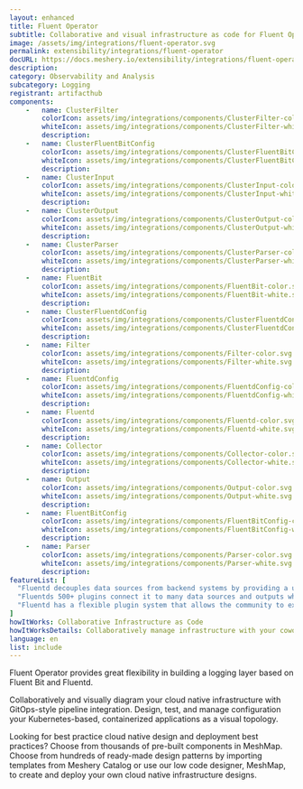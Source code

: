 ```yaml
---
layout: enhanced
title: Fluent Operator
subtitle: Collaborative and visual infrastructure as code for Fluent Operator
image: /assets/img/integrations/fluent-operator.svg
permalink: extensibility/integrations/fluent-operator
docURL: https://docs.meshery.io/extensibility/integrations/fluent-operator
description: 
category: Observability and Analysis
subcategory: Logging
registrant: artifacthub
components: 
	-	name: ClusterFilter
		colorIcon: assets/img/integrations/components/ClusterFilter-color.svg
		whiteIcon: assets/img/integrations/components/ClusterFilter-white.svg
		description: 
	-	name: ClusterFluentBitConfig
		colorIcon: assets/img/integrations/components/ClusterFluentBitConfig-color.svg
		whiteIcon: assets/img/integrations/components/ClusterFluentBitConfig-white.svg
		description: 
	-	name: ClusterInput
		colorIcon: assets/img/integrations/components/ClusterInput-color.svg
		whiteIcon: assets/img/integrations/components/ClusterInput-white.svg
		description: 
	-	name: ClusterOutput
		colorIcon: assets/img/integrations/components/ClusterOutput-color.svg
		whiteIcon: assets/img/integrations/components/ClusterOutput-white.svg
		description: 
	-	name: ClusterParser
		colorIcon: assets/img/integrations/components/ClusterParser-color.svg
		whiteIcon: assets/img/integrations/components/ClusterParser-white.svg
		description: 
	-	name: FluentBit
		colorIcon: assets/img/integrations/components/FluentBit-color.svg
		whiteIcon: assets/img/integrations/components/FluentBit-white.svg
		description: 
	-	name: ClusterFluentdConfig
		colorIcon: assets/img/integrations/components/ClusterFluentdConfig-color.svg
		whiteIcon: assets/img/integrations/components/ClusterFluentdConfig-white.svg
		description: 
	-	name: Filter
		colorIcon: assets/img/integrations/components/Filter-color.svg
		whiteIcon: assets/img/integrations/components/Filter-white.svg
		description: 
	-	name: FluentdConfig
		colorIcon: assets/img/integrations/components/FluentdConfig-color.svg
		whiteIcon: assets/img/integrations/components/FluentdConfig-white.svg
		description: 
	-	name: Fluentd
		colorIcon: assets/img/integrations/components/Fluentd-color.svg
		whiteIcon: assets/img/integrations/components/Fluentd-white.svg
		description: 
	-	name: Collector
		colorIcon: assets/img/integrations/components/Collector-color.svg
		whiteIcon: assets/img/integrations/components/Collector-white.svg
		description: 
	-	name: Output
		colorIcon: assets/img/integrations/components/Output-color.svg
		whiteIcon: assets/img/integrations/components/Output-white.svg
		description: 
	-	name: FluentBitConfig
		colorIcon: assets/img/integrations/components/FluentBitConfig-color.svg
		whiteIcon: assets/img/integrations/components/FluentBitConfig-white.svg
		description: 
	-	name: Parser
		colorIcon: assets/img/integrations/components/Parser-color.svg
		whiteIcon: assets/img/integrations/components/Parser-white.svg
		description: 
featureList: [
  "Fluentd decouples data sources from backend systems by providing a unified logging layer in between.",
  "Fluentds 500+ plugins connect it to many data sources and outputs while keeping its core simple.",
  "Fluentd has a flexible plugin system that allows the community to extend its functionality. "
]
howItWorks: Collaborative Infrastructure as Code
howItWorksDetails: Collaboratively manage infrastructure with your coworkers synchronously sharing the same designs.
language: en
list: include
---
```

<p>
Fluent Operator provides great flexibility in building a logging layer based on Fluent Bit and Fluentd.
</p>
<p>
    Collaboratively and visually diagram your cloud native infrastructure with GitOps-style pipeline integration. Design, test, and manage configuration your Kubernetes-based, containerized applications as a visual topology.
</p>
<p>
    Looking for best practice cloud native design and deployment best practices? Choose from thousands of pre-built components in MeshMap. Choose from hundreds of ready-made design patterns by importing templates from Meshery Catalog or use our low code designer, MeshMap, to create and deploy your own cloud native infrastructure designs.
</p>
